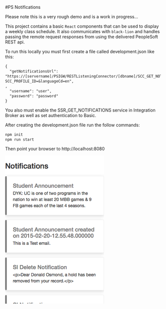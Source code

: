 #PS Notifications

Please note this is a very rough demo and is a work in progress...

This project contains a basic `React` components that can be used to display a weekly class schedule. It also communicates with `black-lion` and handles passing the remote request responses from  using the delivered PeopleSoft REST api.

To run this locally you must first create a file called development.json like this:

```
{
  "getNotificationsUrl": "https://[servername]/PSIGW/RESTListeningConnector/[dbname]/SCC_GET_NOTIFICATIONS_R.v1/notification/get?SCC_PROFILE_ID=&languageCd=en",
,
  "username": "user",
  "password": "password"
}
```
You also must enable the SSR_GET_NOTIFICATIONS service in Integration Broker as well as set authentication to Basic.

After creating the development.json file run the follow commands:

```
npm init
npm run start
```

Then point your browser to http://localhost:8080

![](https://github.com/hartmamt/ps-notifications/blob/master/image/screen-shot.png)
